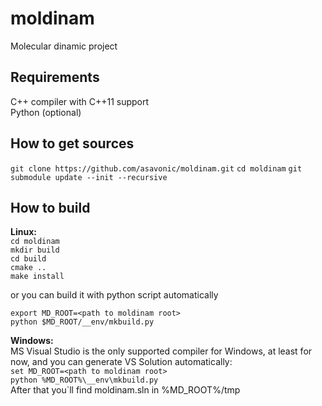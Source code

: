 moldinam
========

Molecular dinamic project

Requirements
--------
C++ compiler with C++11 support<br />
Python (optional)

How to get sources
--------
`git clone https://github.com/asavonic/moldinam.git`
`cd moldinam`
`git submodule update --init --recursive`

How to build
--------

**Linux:**  
`cd moldinam`  
`mkdir build`  
`cd build`  
`cmake ..`  
`make install`  

or you can build it with python script automatically

`export MD_ROOT=<path to moldinam root>`  
`python $MD_ROOT/__env/mkbuild.py` 

**Windows:** <br />
MS Visual Studio is the only supported compiler for Windows, at least for now, and you can generate VS Solution automatically:<br/>
`set MD_ROOT=<path to moldinam root>`<br/>
`python %MD_ROOT%\__env\mkbuild.py`<br/>
After that you`ll find moldinam.sln in %MD_ROOT%/tmp
